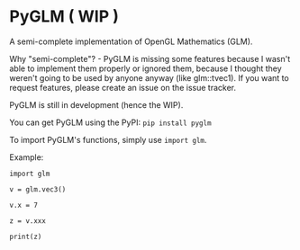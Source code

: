 # PyGLM ( WIP )
A semi-complete implementation of OpenGL Mathematics (GLM).

Why "semi-complete"? - PyGLM is missing some features because I wasn't able to 
implement them properly or ignored them, because I thought they weren't going
to be used by anyone anyway (like glm::tvec1).
If you want to request features, please create an issue on the issue tracker.

PyGLM is still in development (hence the WIP).

You can get PyGLM using the PyPI:
```pip install pyglm```

To import PyGLM's functions, simply use ```import glm```.

Example:

	import glm
	
	v = glm.vec3()
	
	v.x = 7
	
	z = v.xxx
	
	print(z)